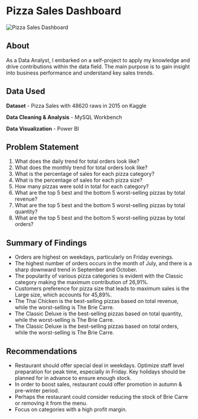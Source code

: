 # Pizza Sales Dashboard
![Pizza Sales Dashboard](https://github.com/shabmei/Pizza-Sales-Analysis/assets/143242186/e4d5d1f7-a095-4607-aaff-b292f54b4e8c)

## About
As a Data Analyst, I embarked on a self-project to apply my knowledge and drive contributions within the data field. The 
main purpose is to gain insight into business performance and understand key sales trends.

## Data Used
**Dataset** - Pizza Sales with 48620 raws in 2015 on Kaggle

**Data Cleaning & Analysis** - MySQL Workbench

**Data Visualization** - Power BI

## Problem Statement
1. What does the daily trend for total orders look like?
2. What does the monthly trend for total orders look like?
3. What is the percentage of sales for each pizza category?
4. What is the percentage of sales for each pizza size?
5. How many pizzas were sold in total for each category?
6. What are the top 5 best and the bottom 5 worst-selling pizzas by total revenue?
7. What are the top 5 best and the bottom 5 worst-selling pizzas by total quantity?
8. What are the top 5 best and the bottom 5 worst-selling pizzas by total orders?

## Summary of Findings
- Orders are highest on weekdays, particularly on Friday evenings.
- The highest number of orders occurs in the month of July, and there is a sharp downward trend in September and October.
- The popularity of various pizza categories is evident with the Classic category making the maximum contribution of 26,91%.
- Customers preference for pizza size that leads to maximum sales is the Large size, which accounts for 45,89%.
- The Thai Chicken is the best-selling pizzas based on total revenue, while the worst-selling is The Brie Carre.
- The Classic Deluxe is the best-selling pizzas based on total quantity, while the worst-selling is The Brie Carre.
- The Classic Deluxe is the best-selling pizzas based on total orders, while the worst-selling is The Brie Carre.

## Recommendations
- Restaurant should offer special deal in weekdays. Optimize staff level preparation for peak time, especially in Friday. Key holidays should be planned for in advance to ensure enough stock.
- In order to boost sales, restaurant could offer promotion in autumn & pre-winter period.
- Perhaps the restaurant could consider reducing the stock of Brie Carre or removing it from the menu.
- Focus on categories with a high profit margin.
